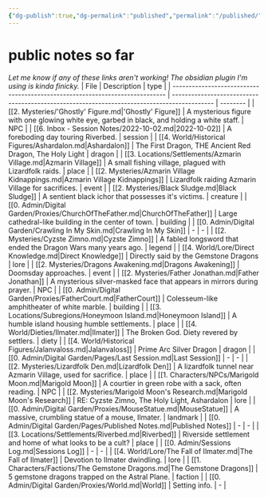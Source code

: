 ```yaml
---
{"dg-publish":true,"dg-permalink":"published","permalink":"/published/","dgHomeLink":true,"dgPassFrontmatter":false}
---
```


# public notes so far
*Let me know if any of these links aren't working! The obsidian plugin I'm using is kinda finicky.*
| File                                                                         | Description                                                                                 | type     |
| ---------------------------------------------------------------------------- | ------------------------------------------------------------------------------------------- | -------- |
| [[2. Mysteries/'Ghostly' Figure.md\|'Ghostly' Figure]]                       | A mysterious figure with one glowing white eye, garbed in black, and holding a white staff. | NPC      |
| [[6. Inbox - Session Notes/2022-10-02.md\|2022-10-02]]                       | A foreboding day touring Riverbed.                                                          | session  |
| [[4. World/Historical Figures/Ashardalon.md\|Ashardalon]]                    | The First Dragon, THE Ancient Red Dragon, The Holy Light                                    | dragon   |
| [[3. Locations/Settlements/Azmarin Village.md\|Azmarin Village]]             | A small fishing village, plagued with Lizardfolk raids.                                     | place    |
| [[2. Mysteries/Azmarin Village Kidnappings.md\|Azmarin Village Kidnappings]] | Lizardfolk raiding Azmarin Village for sacrifices.                                          | event    |
| [[2. Mysteries/Black Sludge.md\|Black Sludge]]                               | A sentient black ichor that possesses it's victims.                                         | creature |
| [[0. Admin/Digital Garden/Proxies/ChurchOfTheFather.md\|ChurchOfTheFather]]  | Large cathedral-like building in the center of town.                                        | building |
| [[0. Admin/Digital Garden/Crawling In My Skin.md\|Crawling In My Skin]]      | \-                                                                                          | \-       |
| [[2. Mysteries/Cyzste Zimno.md\|Cyzste Zimno]]                               | A fabled longsword that ended the Dragon Wars many years ago.                               | legend   |
| [[4. World/Lore/Direct Knowledge.md\|Direct Knowledge]]                      | Directly said by the Gemstone Dragons                                                       | lore     |
| [[2. Mysteries/Dragons Awakening.md\|Dragons Awakening]]                     | Doomsday approaches.                                                                        | event    |
| [[2. Mysteries/Father Jonathan.md\|Father Jonathan]]                         | A mysterious silver-masked face that appears in mirrors during prayer.                      | NPC      |
| [[0. Admin/Digital Garden/Proxies/FatherCourt.md\|FatherCourt]]              | Colesseum-like amphitheater of white marble.                                                | building |
| [[3. Locations/Subregions/Honeymoon Island.md\|Honeymoon Island]]            | A humble island housing humble settlements.                                                 | place    |
| [[4. World/Dieties/Ilmater.md\|Ilmater]]                                     | The Broken God. Diety revered by settlers.                                                  | diety    |
| [[4. World/Historical Figures/Jalanvaloss.md\|Jalanvaloss]]                  | Prime Arc Silver Dragon                                                                     | dragon   |
| [[0. Admin/Digital Garden/Pages/Last Session.md\|Last Session]]              | \-                                                                                          | \-       |
| [[2. Mysteries/Lizardfolk Den.md\|Lizardfolk Den]]                           | A lizardfolk tunnel near Azmarin Village, used for sacrifice.                               | place    |
| [[1. Characters/NPCs/Marigold Moon.md\|Marigold Moon]]                       | A courtier in green robe with a sack, often reading.                                        | NPC      |
| [[2. Mysteries/Marigold Moon's Research.md\|Marigold Moon's Research]]       | RE: Cyzste Zimno, The Holy Light, Ashardalon                                                | lore     |
| [[0. Admin/Digital Garden/Proxies/MouseStatue.md\|MouseStatue]]              | A massive, crumbling statue of a mouse, Ilmater.                                            | landmark |
| [[0. Admin/Digital Garden/Pages/Published Notes.md\|Published Notes]]        | \-                                                                                          | \-       |
| [[3. Locations/Settlements/Riverbed.md\|Riverbed]]                           | Riverside settlement and home of what looks to be a cult?                                   | place    |
| [[0. Admin/Sessions Log.md\|Sessions Log]]                                   | \-                                                                                          | \-       |
| [[4. World/Lore/The Fall of Ilmater.md\|The Fall of Ilmater]]                | Devotion to Ilmater dwindling.                                                              | lore     |
| [[1. Characters/Factions/The Gemstone Dragons.md\|The Gemstone Dragons]]     | 5 gemstone dragons trapped on the Astral Plane.                                             | faction  |
| [[0. Admin/Digital Garden/Proxies/World.md\|World]]                          | Setting info.                                                                               | \-       |
